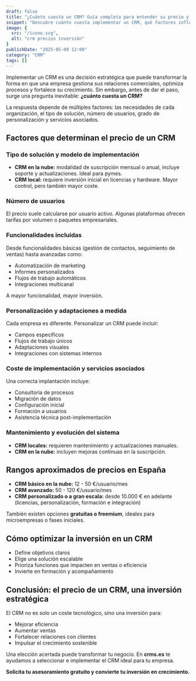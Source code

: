 ```yaml
---
draft: false
title: "¿Cuánto cuesta un CRM? Guía completa para entender su precio y optimizar su inversión"
snippet: "Descubre cuánto cuesta implementar un CRM, qué factores influyen en el precio y cómo optimizar tu inversión en esta herramienta clave para el crecimiento empresarial."
image: {
  src: "/icono.svg",
  alt: "crm precios inversión"
}
publishDate: "2025-05-09 12:00"
category: "CRM"
tags: []
---
```


Implementar un CRM es una decisión estratégica que puede transformar la forma en que una empresa gestiona sus relaciones comerciales, optimiza procesos y fortalece su crecimiento. Sin embargo, antes de dar el paso, surge una pregunta inevitable: **¿cuánto cuesta un CRM?**

La respuesta depende de múltiples factores: las necesidades de cada organización, el tipo de solución, número de usuarios, grado de personalización y servicios asociados.

## Factores que determinan el precio de un CRM

### Tipo de solución y modelo de implementación

- **CRM en la nube:** modalidad de suscripción mensual o anual, incluye soporte y actualizaciones. Ideal para pymes.
- **CRM local:** requiere inversión inicial en licencias y hardware. Mayor control, pero también mayor coste.

### Número de usuarios

El precio suele calcularse por usuario activo. Algunas plataformas ofrecen tarifas por volumen o paquetes empresariales.

### Funcionalidades incluidas

Desde funcionalidades básicas (gestión de contactos, seguimiento de ventas) hasta avanzadas como:

- Automatización de marketing
- Informes personalizados
- Flujos de trabajo automáticos
- Integraciones multicanal

A mayor funcionalidad, mayor inversión.

### Personalización y adaptaciones a medida

Cada empresa es diferente. Personalizar un CRM puede incluir:

- Campos específicos
- Flujos de trabajo únicos
- Adaptaciones visuales
- Integraciones con sistemas internos

### Coste de implementación y servicios asociados

Una correcta implantación incluye:

- Consultoría de procesos
- Migración de datos
- Configuración inicial
- Formación a usuarios
- Asistencia técnica post-implementación

### Mantenimiento y evolución del sistema

- **CRM locales:** requieren mantenimiento y actualizaciones manuales.
- **CRM en la nube:** incluyen mejoras continuas en la suscripción.

## Rangos aproximados de precios en España

- **CRM básico en la nube:** 12 - 50 €/usuario/mes
- **CRM avanzado:** 50 - 120 €/usuario/mes
- **CRM personalizado o a gran escala:** desde 10.000 € en adelante (licencias, personalización, formación e integración)

También existen opciones **gratuitas o freemium**, ideales para microempresas o fases iniciales.

## Cómo optimizar la inversión en un CRM

- Define objetivos claros
- Elige una solución escalable
- Prioriza funciones que impacten en ventas o eficiencia
- Invierte en formación y acompañamiento

## Conclusión: el precio de un CRM, una inversión estratégica

El CRM no es solo un coste tecnológico, sino una inversión para:

- Mejorar eficiencia
- Aumentar ventas
- Fortalecer relaciones con clientes
- Impulsar el crecimiento sostenible

Una elección acertada puede transformar tu negocio. En **crms.es** te ayudamos a seleccionar e implementar el CRM ideal para tu empresa.

**Solicita tu asesoramiento gratuito y convierte tu inversión en crecimiento.**
